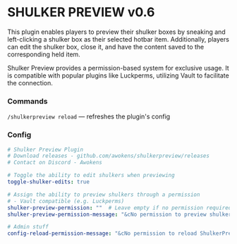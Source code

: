 # SHULKER PREVIEW v0.6

This plugin enables players to preview their shulker boxes by  sneaking and left-clicking a shulker box as their selected hotbar item. Additionally, players can edit the shulker box, close it, and have the content saved to the corresponding held item.

Shulker Preview provides a permission-based system for exclusive usage. It is compatible with  popular plugins like  Luckperms, utilizing Vault to facilitate the connection.

### Commands
``
/shulkerpreview reload
`` — refreshes the plugin's config

### Config

```yaml
# Shulker Preview Plugin
# Download releases - github.com/awokens/shulkerpreview/releases
# Contact on Discord - Awokens

# Toggle the ability to edit shulkers when previewing
toggle-shulker-edits: true

# Assign the ability to preview shulkers through a permission
# - Vault compatible (e.g. Luckperms)
shulker-preview-permission: ""  # Leave empty if no permission required
shulker-preview-permission-message: "&cNo permission to preview shulkers"  # Can be left empty for no permission messages

# Admin stuff
config-reload-permission-message: "&cNo permission to reload ShulkerPreview config"  # Can be left empty for no permission messages
```
